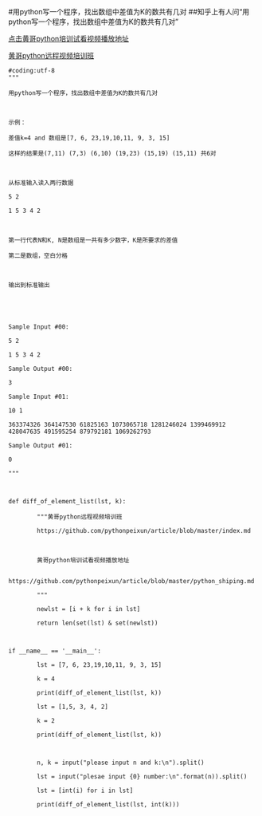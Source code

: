 #用python写一个程序，找出数组中差值为K的数共有几对
##知乎上有人问“用python写一个程序，找出数组中差值为K的数共有几对”

[点击黄哥python培训试看视频播放地址](https://github.com/pythonpeixun/article/blob/master/python_shiping.md)

[黄哥python远程视频培训班](https://github.com/pythonpeixun/article/blob/master/index.md)



    #coding:utf-8
    """

    用python写一个程序，找出数组中差值为K的数共有几对



    示例：

    差值k=4 and 数组是[7, 6, 23,19,10,11, 9, 3, 15]

    这样的结果是(7,11) (7,3) (6,10) (19,23) (15,19) (15,11) 共6对



    从标准输入读入两行数据

    5 2

    1 5 3 4 2



    第一行代表N和K, N是数组是一共有多少数字，K是所要求的差值

    第二是数组，空白分格



    输出到标准输出





    Sample Input #00:

    5 2

    1 5 3 4 2

    Sample Output #00:

    3

    Sample Input #01:

    10 1

    363374326 364147530 61825163 1073065718 1281246024 1399469912 428047635 491595254 879792181 1069262793

    Sample Output #01:

    0

    """



    def diff_of_element_list(lst, k):

            """黄哥python远程视频培训班

            https://github.com/pythonpeixun/article/blob/master/index.md



            黄哥python培训试看视频播放地址

            https://github.com/pythonpeixun/article/blob/master/python_shiping.md

            """

            newlst = [i + k for i in lst]

            return len(set(lst) & set(newlst))



    if __name__ == '__main__':

            lst = [7, 6, 23,19,10,11, 9, 3, 15]

            k = 4

            print(diff_of_element_list(lst, k))

            lst = [1,5, 3, 4, 2]

            k = 2

            print(diff_of_element_list(lst, k))



            n, k = input("please input n and k:\n").split()

            lst = input("plesae input {0} number:\n".format(n)).split()

            lst = [int(i) for i in lst]

            print(diff_of_element_list(lst, int(k)))
